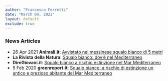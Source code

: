 ```yaml
---
author: "Francesco Ferretti"
date: "March 04, 2022"
layout: default
exclude: true
---
```



### News Articles
- 26 Apr 2021 **Animali.it**: [Avvistato nel messinese squalo bianco di 5 metri](https://metronews.it/2021/04/26/avvistato-nel-messinese-squalo-bianco-di-5-metri/)
- **La Rivista della Natura**: [Squalo bianco: dov’è nel Mediterraneo](https://rivistanatura.com/squalo-bianco-dove-nel-mediterraneo/) 
- **DireGiovani.it**: [Squalo bianco a rischio estinzione nel Mar Mediterraneo](https://www.diregiovani.it/2020/02/03/293276-squalo-bianco-a-rischio-estinzione-nel-mar-mediterraneo.dg/)
- 5 Feb 2020 **greenreport.it**: [Squalo bianco: a rischio di estinzione un antico e prezioso abitante del Mar Mediterraneo](https://greenreport.it/news/aree-protette-e-biodiversita/squalo-bianco-a-rischio-di-estinzione-un-antico-e-prezioso-abitante-del-mar-mediterraneo/)


